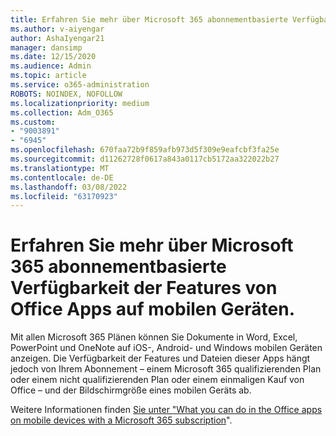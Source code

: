 ```yaml
---
title: Erfahren Sie mehr über Microsoft 365 abonnementbasierte Verfügbarkeit der Features von Office Apps auf mobilen Geräten.
ms.author: v-aiyengar
author: AshaIyengar21
manager: dansimp
ms.date: 12/15/2020
ms.audience: Admin
ms.topic: article
ms.service: o365-administration
ROBOTS: NOINDEX, NOFOLLOW
ms.localizationpriority: medium
ms.collection: Adm_O365
ms.custom:
- "9003891"
- "6945"
ms.openlocfilehash: 670faa72b9f859afb973d5f309e9eafcbf3fa25e
ms.sourcegitcommit: d11262728f0617a843a0117cb5172aa322022b27
ms.translationtype: MT
ms.contentlocale: de-DE
ms.lasthandoff: 03/08/2022
ms.locfileid: "63170923"
---
```

# <a name="learn-about-microsoft-365-subscriptionbased-availability-of-office-apps-features-on-mobile-devices"></a>Erfahren Sie mehr über Microsoft 365 abonnementbasierte Verfügbarkeit der Features von Office Apps auf mobilen Geräten.

Mit allen Microsoft 365 Plänen können Sie Dokumente in Word, Excel, PowerPoint und OneNote auf iOS-, Android- und Windows mobilen Geräten anzeigen. Die Verfügbarkeit der Features und Dateien dieser Apps hängt jedoch von Ihrem Abonnement – einem Microsoft 365 qualifizierenden Plan oder einem nicht qualifizierenden Plan oder einem einmaligen Kauf von Office – und der Bildschirmgröße eines mobilen Geräts ab.

Weitere Informationen finden [Sie unter "What you can do in the Office apps on mobile devices with a Microsoft 365 subscription](https://go.microsoft.com/fwlink/?linkid=2135575)". 